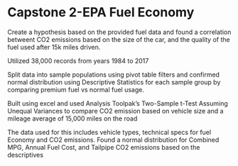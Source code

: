 # Capstone 2-EPA Fuel Economy
Create a hypothesis based on the provided fuel data and found a correlation betweent CO2 emissions based on the size of the car, and the quality of the fuel used after 15k miles driven.

Utilized 38,000 records from years 1984 to 2017

Split data into sample populations using pivot table filters and confirmed normal distribution using Descriptive Statistics for each sample group by comparing premium fuel vs normal fuel usage.

Built using excel and used Analysis Toolpak’s Two-Sample t-Test Assuming Unequal Variances to compare CO2 emission based on vehicle size and a mileage average of 15,000 miles on the road

The data used for this includes vehicle types, technical specs for fuel Economy and CO2 emissions.
Found a normal distribution for Combined MPG, Annual Fuel Cost, and Tailpipe CO2 emissions based on the descriptives 
